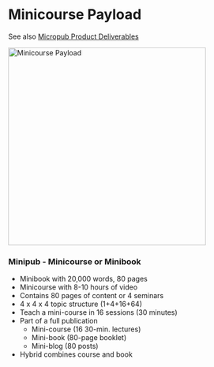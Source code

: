 # Minicourse Payload

See also [Micropub Product Deliverables](micropub-Payload)

<img alt="Minicourse Payload" src="/static/images/shrinking-world.com/tech/Minicourse.png" width='400'/>


### Minipub - Minicourse or Minibook

- Minibook with 20,000 words, 80 pages
- Minicourse with 8-10 hours of video
- Contains 80 pages of content or 4 seminars
- 4 x 4 x 4 topic structure (1+4+16+64)
- Teach a mini-course in 16 sessions (30 minutes)
- Part of a full publication
    - Mini-course (16 30-min. lectures)
    - Mini-book (80-page booklet)
    - Mini-blog (80 posts)
- Hybrid combines course and book
